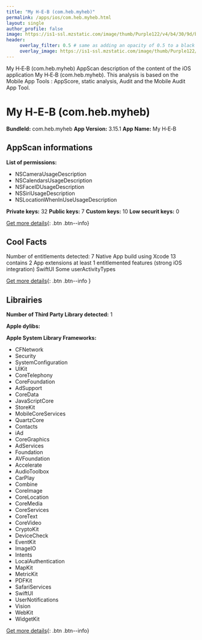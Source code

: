 ```yaml
---
title: "My H‑E‑B (com.heb.myheb)"
permalink: /apps/ios/com.heb.myheb.html
layout: single
author_profile: false
image: https://is1-ssl.mzstatic.com/image/thumb/Purple122/v4/b4/30/9d/b4309dfc-8c97-ffa9-43b9-d9c210a81d49/AppIcon-1x_U007emarketing-0-7-0-85-220.png/512x512bb.jpg
header: 
     overlay_filter: 0.5 # same as adding an opacity of 0.5 to a black background
     overlay_image: https://is1-ssl.mzstatic.com/image/thumb/Purple122/v4/b4/30/9d/b4309dfc-8c97-ffa9-43b9-d9c210a81d49/AppIcon-1x_U007emarketing-0-7-0-85-220.png/512x512bb.jpg
---
```

My H‑E‑B (com.heb.myheb) AppScan description of the content of the iOS application My H‑E‑B (com.heb.myheb). This analysis is based on the Mobile App Tools : AppScore, static analysis, Audit and the Mobile Audit App Tool.

# My H‑E‑B (com.heb.myheb)

**BundleId:** com.heb.myheb
**App Version:** 3.15.1
**App Name:** My H‑E‑B


## AppScan informations 

**List of permissions:** 
- NSCameraUsageDescription
- NSCalendarsUsageDescription
- NSFaceIDUsageDescription
- NSSiriUsageDescription
- NSLocationWhenInUseUsageDescription
  
  
**Private keys:** 32
**Public keys:** 7
**Custom keys:** 10
**Low securit keys:** 0
  
[Get more details](/pricing.html){: .btn .btn--info}

## Cool Facts

Number of entitlements detected: 7
Native App
build using Xcode 13
contains 2 App extensions
at least 1 entitlemented features (strong iOS integration)
SwiftUI
Some userActivityTypes
  
[Get more details](/pricing.html){: .btn .btn--info }

## Librairies 
**Number of Third Party Library detected:** 1


**Apple dylibs:**


**Apple System Library Frameworks:**
- CFNetwork
- Security
- SystemConfiguration
- UIKit
- CoreTelephony
- CoreFoundation
- AdSupport
- CoreData
- JavaScriptCore
- StoreKit
- MobileCoreServices
- QuartzCore
- Contacts
- iAd
- CoreGraphics
- AdServices
- Foundation
- AVFoundation
- Accelerate
- AudioToolbox
- CarPlay
- Combine
- CoreImage
- CoreLocation
- CoreMedia
- CoreServices
- CoreText
- CoreVideo
- CryptoKit
- DeviceCheck
- EventKit
- ImageIO
- Intents
- LocalAuthentication
- MapKit
- MetricKit
- PDFKit
- SafariServices
- SwiftUI
- UserNotifications
- Vision
- WebKit
- WidgetKit


  
[Get more details](/pricing.html){: .btn .btn--info}

